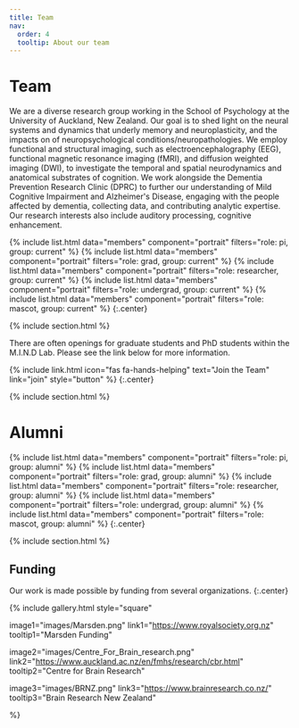 ```yaml
---
title: Team
nav:
  order: 4
  tooltip: About our team
---
```


# <i class="fas fa-users"></i>Team

We are a diverse research group working in the School of Psychology at the University of Auckland, New Zealand. Our goal is to shed light on the neural systems and dynamics that underly memory and neuroplasticity, and the impacts on of neuropsychological conditions/neuropathologies. 
We employ functional and structural imaging, such as electroencephalography (EEG), functional magnetic resonance imaging (fMRI), and diffusion weighted imaging (DWI), to investigate the temporal and spatial neurodynamics and anatomical substrates of cognition. We work alongside the Dementia Prevention Research Clinic (DPRC) to further our understanding of Mild Cognitive Impairment and Alzheimer's Disease, engaging with the people affected by dementia, collecting data, and contributing analytic expertise. Our research interests also include auditory processing, cognitive enhancement.


{%
  include list.html
  data="members"
  component="portrait"
  filters="role: pi, group: current"
%}
{%
  include list.html
  data="members"
  component="portrait"
  filters="role: grad, group: current"
%}
{%
  include list.html
  data="members"
  component="portrait"
  filters="role: researcher, group: current"
%}
{%
  include list.html
  data="members"
  component="portrait"
  filters="role: undergrad, group: current"
%}
{%
  include list.html
  data="members"
  component="portrait"
  filters="role: mascot, group: current"
%}
{:.center}

{% include section.html %}

There are often openings for graduate students and PhD students within the M.I.N.D Lab. Please see the link below for more information. 

{%
  include link.html
  icon="fas fa-hands-helping"
  text="Join the Team"
  link="join"
  style="button"
%}
{:.center}

<!--
![First team photo](/images/blog_post_images/2021_retreat1.jpg "2021 team photo")
-->


{% include section.html %}



# Alumni

{%
  include list.html
  data="members"
  component="portrait"
  filters="role: pi, group: alumni"
%}
{%
  include list.html
  data="members"
  component="portrait"
  filters="role: grad, group: alumni"
%}
{%
  include list.html
  data="members"
  component="portrait"
  filters="role: researcher, group: alumni"
%}
{%
  include list.html
  data="members"
  component="portrait"
  filters="role: undergrad, group: alumni"
%}
{%
  include list.html
  data="members"
  component="portrait"
  filters="role: mascot, group: alumni"
%}
{:.center}



{% include section.html %}


## Funding

Our work is made possible by funding from several organizations.
{:.center}

{%
  include gallery.html
  style="square"

  image1="images/Marsden.png"
  link1="https://www.royalsociety.org.nz"
  tooltip1="Marsden Funding"

  image2="images/Centre_For_Brain_research.png"
  link2="https://www.auckland.ac.nz/en/fmhs/research/cbr.html"
  tooltip2="Centre for Brain Research"

  image3="images/BRNZ.png"
  link3="https://www.brainresearch.co.nz/"
  tooltip3="Brain Research New Zealand"


%}
